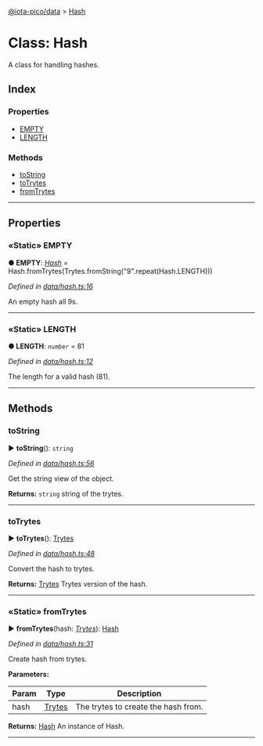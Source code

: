 [@iota-pico/data](../README.md) > [Hash](../classes/hash.md)



# Class: Hash


A class for handling hashes.

## Index

### Properties

* [EMPTY](hash.md#empty)
* [LENGTH](hash.md#length)


### Methods

* [toString](hash.md#tostring)
* [toTrytes](hash.md#totrytes)
* [fromTrytes](hash.md#fromtrytes)



---
## Properties
<a id="empty"></a>

### «Static» EMPTY

**●  EMPTY**:  *[Hash](hash.md)*  =  Hash.fromTrytes(Trytes.fromString("9".repeat(Hash.LENGTH)))

*Defined in [data/hash.ts:16](https://github.com/iotaeco/iota-pico-data/blob/830c7c0/src/data/hash.ts#L16)*



An empty hash all 9s.




___

<a id="length"></a>

### «Static» LENGTH

**●  LENGTH**:  *`number`*  = 81

*Defined in [data/hash.ts:12](https://github.com/iotaeco/iota-pico-data/blob/830c7c0/src/data/hash.ts#L12)*



The length for a valid hash (81).




___


## Methods
<a id="tostring"></a>

###  toString

► **toString**(): `string`



*Defined in [data/hash.ts:56](https://github.com/iotaeco/iota-pico-data/blob/830c7c0/src/data/hash.ts#L56)*



Get the string view of the object.




**Returns:** `string`
string of the trytes.






___

<a id="totrytes"></a>

###  toTrytes

► **toTrytes**(): [Trytes](trytes.md)



*Defined in [data/hash.ts:48](https://github.com/iotaeco/iota-pico-data/blob/830c7c0/src/data/hash.ts#L48)*



Convert the hash to trytes.




**Returns:** [Trytes](trytes.md)
Trytes version of the hash.






___

<a id="fromtrytes"></a>

### «Static» fromTrytes

► **fromTrytes**(hash: *[Trytes](trytes.md)*): [Hash](hash.md)



*Defined in [data/hash.ts:31](https://github.com/iotaeco/iota-pico-data/blob/830c7c0/src/data/hash.ts#L31)*



Create hash from trytes.


**Parameters:**

| Param | Type | Description |
| ------ | ------ | ------ |
| hash | [Trytes](trytes.md)   |  The trytes to create the hash from. |





**Returns:** [Hash](hash.md)
An instance of Hash.






___


